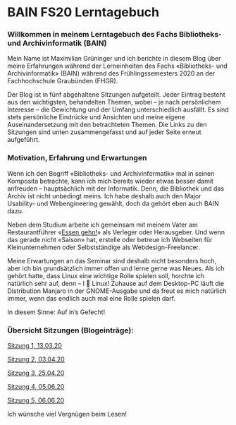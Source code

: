 # BAIN FS20 Lerntagebuch

### Willkommen in meinem Lerntagebuch des Fachs Bibliotheks- und Archivinformatik (BAIN)

Mein Name ist Maximilian Grüninger und ich berichte in diesem Blog über meine Erfahrungen während der Lerneinheiten des Fachs «Bibliotheks- und Archivinformatik» (BAIN) während des Frühlingssemesters 2020 an der Fachhochschule Graubünden (FHGR).

Der Blog ist in fünf abgehaltene Sitzungen aufgeteilt. Jeder Eintrag besteht aus den wichtigsten, behandelten Themen, wobei – je nach persönlichem Interesse – die Gewichtung und der Umfang unterschiedlich ausfällt.
Es sind stets persönliche Eindrücke und Ansichten und meine eigene Auseinandersetzung mit den betrachteten Themen. Die Links zu den Sitzungen sind unten zusammengefasst und auf jeder Seite erneut aufgeführt.

### Motivation, Erfahrung und Erwartungen

Wenn ich den Begriff «Bibliotheks- und Archivinformatik» mal in seinen Komposita betrachte, kann ich mich bereits wieder etwas besser damit anfreuden – hauptsächlich mit der Informatik. Denn, die Bibliothek und das Archiv ist nicht unbedingt meins. Ich habe deshalb auch den Major Usability- und Webengineering gewählt, doch da gehört eben auch BAIN dazu. 

Neben dem Studium arbeite ich gemeinsam mit meinem Vater am Restaurantführer «[Essen gehn!](www.essengehn.ch)» als Verleger oder Herausgeber. Und wenn das gerade nicht «Saison» hat, erstelle oder betreue ich Webseiten für Kleinunternehmen oder Selbstständige als Webdesign-Freelancer. 

Meine Erwartungen an das Seminar sind deshalb nicht besonders hoch, aber ich bin grundsätzlich immer offen und lerne gerne was Neues. Als ich gehört hatte, dass Linux eine wichtige Rolle spielen soll, horchte ich natürlich sehr auf, denn – I 💜 Linux! Zuhause auf dem Desktop-PC läuft die Distribution Manjaro in der GNOME-Ausgabe und da freut es mich natürlich immer, wenn das endlich auch mal eine Rolle spielen darf.

In diesem Sinne: Auf in’s Gefecht!

### Übersicht Sitzungen (Blogeinträge):

[Sitzung 1, 13.03.20](Sitzung01.md) 

[Sitzung 2, 03.04.20](Sitzung02.md) 

[Sitzung 3, 25.04.20](Sitzung03.md) 

[Sitzung 4, 05.06.20](Sitzung04.md)

[Sitzung 5, 06.06.20](Sitzung05.md) 

Ich wünsche viel Vergnügen beim Lesen!